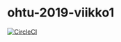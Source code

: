 # ohtu-2019-viikko1

[![CircleCI](https://circleci.com/gh/JustAGoldeneye/ohtu-2019-viikko1.svg?style=svg)](https://circleci.com/gh/JustAGoldeneye/ohtu-2019-viikko1)
